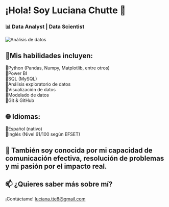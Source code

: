 #  ¡Hola! Soy Luciana Chutte 👋
### 📊 Data Analyst | Data Scientist  
![Análisis de datos](https://media.giphy.com/media/v1.Y2lkPTc5MGI3NjExdW5ocjRiOHBia2ZpMXhtNmV3bnpxZXhpNXNubmhzMzEwM2Z5bjlsbyZlcD12MV9pbnRlcm5hbF9naWZfYnlfaWQmY3Q9Zw/h8RDGogSns9wpOJFzR/giphy.gif)

## 💼Mis habilidades incluyen:

🔹Python (Pandas, Numpy, Matplotlib, entre otros)  
🔹Power BI  
🔹SQL (MySQL)  
🔹Análisis exploratorio de datos  
🔹Visualización de datos  
🔹Modelado de datos  
🔹Git & GitHub  

## 🌐 Idiomas: 
🔹Español (nativo)  
🔹Inglés (Nivel 61/100 según EFSET) 

## 🌟 También soy conocida por mi capacidad de comunicación efectiva, resolución de problemas y mi pasión por el impacto real.  


## 📫 ¿Quieres saber más sobre mí? 
¡Contáctame! luciana.tte8@gmail.com


